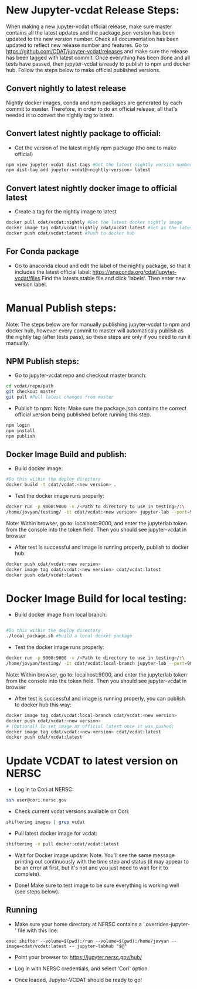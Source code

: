 # New Jupyter-vcdat Release Steps:

When making a new jupyter-vcdat official release, make sure master contains 
all the latest updates and the package.json version has been updated to the
new version number. Check all documentation has been updated to reflect new
release number and features. Go to https://github.com/CDAT/jupyter-vcdat/releases
and make sure the release has been tagged with latest commit.
Once everything has been done and all tests have passed, then jupyter-vcdat is
ready to publish to npm and docker hub. Follow the steps below to make official
published versions.

## Convert nightly to latest release
Nightly docker images, conda and npm packages are generated by each commit to
master. Therefore, in order to do an official release, all that's needed is to
convert the nightly tag to latest.

## Convert latest nightly package to official:
- Get the version of the latest nightly npm package (the one to make official)
```bash
npm view jupyter-vcdat dist-tags #Get the latest nightly version number
npm dist-tag add jupyter-vcdat@<nightly-version> latest
```

## Convert latest nightly docker image to official latest
- Create a tag for the nightly image to latest
```bash
docker pull cdat/vcdat:nightly #Get the latest docker nightly image
docker image tag cdat/vcdat:nightly cdat/vcdat:latest #Set as the latest image
docker push cdat/vcdat:latest #Push to docker hub
```

## For Conda package
- Go to anaconda cloud and edit the label of the nightly package, so that it
includes the latest official label: https://anaconda.org/cdat/jupyter-vcdat/files
Find the latests stable file and click 'labels'. Then enter new version label.

# Manual Publish steps:
Note: The steps below are for manually publishing jupyter-vcdat to npm and docker hub, 
however every commit to master will automaticaly publish as the nightly tag
(after tests pass), so these steps are only if you need to run it manually.

## NPM Publish steps:

- Go to jupyter-vcdat repo and checkout master branch:
```bash
cd vcdat/repo/path
git checkout master
git pull #Pull latest changes from master
```

- Publish to npm:
Note: Make sure the package.json contains the correct official version being published
before running this step.
```bash
npm login
npm install
npm publish
```
## Docker Image Build and publish:

- Build docker image:
```bash
#Do this within the deploy directory
docker build -t cdat/vcdat:<new version> .
```

- Test the docker image runs properly:
```bash
docker run -p 9000:9000 -v /<Path to directory to use in testing>/:\
/home/jovyan/testing/ -it cdat/vcdat:<new version> jupyter-lab --port=9000
```
Note: Within browser, go to: localhost:9000, and enter the jupyterlab token from the console into the token field. Then you should see jupyter-vcdat in browser

- After test is successful and image is running properly, publish to docker hub:
```bash
docker push cdat/vcdat:<new version>
docker image tag cdat/vcdat:<new version> cdat/vcdat:latest
docker push cdat/vcdat:latest
```

# Docker Image Build for local testing:

- Build docker image from local branch:
```bash

#Do this within the deploy directory
./local_package.sh #build a local docker package
```

- Test the docker image runs properly:
```bash
docker run -p 9000:9000 -v /<Path to directory to use in testing>/:\
/home/jovyan/testing/ -it cdat/vcdat:local-branch jupyter-lab --port=9000
```
Note: Within browser, go to: localhost:9000, and enter the jupyterlab token from the console into the token field. Then you should see jupyter-vcdat in browser

- After test is successful and image is running properly, you can publish to docker hub this way:
```bash
docker image tag cdat/vcdat:local-branch cdat/vcdat:<new version>
docker push cdat/vcdat:<new version>
# (Optional) To set image as official latest once it was pushed:
docker image tag cdat/vcdat:<new-version> cdat/vcdat:latest
docker push cdat/vcdat:latest
```

# Update VCDAT to latest version on NERSC
- Log in to Cori at NERSC:
```bash
ssh user@cori.nersc.gov
```

- Check current vcdat versions available on Cori:
```bash
shifterimg images | grep vcdat
```

- Pull latest docker image for vcdat:
```bash
shifterimg -v pull docker:cdat/vcdat:latest
```
- Wait for Docker image update:
Note: You'll see the same message printing out continuously with the time step and status (it may appear to be an error at first, but it's not and you just need to wait for it to complete).

- Done! Make sure to test image to be sure everything is working well (see steps below).

## Running

- Make sure your home directory at NERSC contains a '.overrides-jupyter-' file with this line:
```
exec shifter --volume=$(pwd):/run --volume=$(pwd):/home/jovyan --image=cdat/vcdat:latest -- jupyter-labhub "$@"
```

- Point your browser to: https://jupyter.nersc.gov/hub/

- Log in with NERSC credentials, and select 'Cori' option.

- Once loaded, Jupyter-VCDAT should be ready to go!